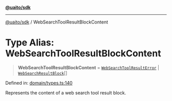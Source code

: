 [**@uaito/sdk**](../README.md)

***

[@uaito/sdk](../README.md) / WebSearchToolResultBlockContent

# Type Alias: WebSearchToolResultBlockContent

> **WebSearchToolResultBlockContent** = [`WebSearchToolResultError`](../interfaces/WebSearchToolResultError.md) \| [`WebSearchResultBlock`](../interfaces/WebSearchResultBlock.md)[]

Defined in: [domain/types.ts:140](https://github.com/elribonazo/uaito/blob/a99e7bcbdb0358b1999f9ce76755884ba2c23b7e/packages/sdk/src/domain/types.ts#L140)

Represents the content of a web search tool result block.
